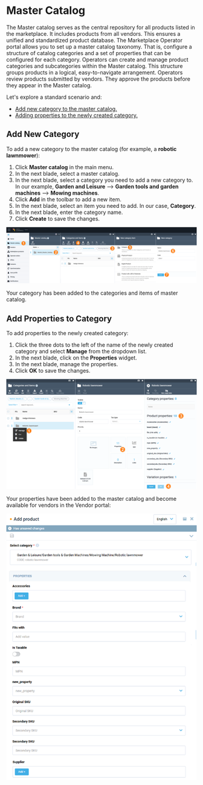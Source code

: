 # Master Catalog

The Master catalog serves as the central repository for all products listed in the marketplace. It includes products from all vendors. This ensures a unified and standardized product database. The Marketplace Operator portal allows you to set up a master catalog taxonomy. That is, configure a structure of catalog categories and a set of properties that can be configured for each category. Operators can create and manage product categories and subcategories within the Master catalog. This structure groups products in a logical, easy-to-navigate arrangement. Operators review products submitted by vendors. They approve the products before they appear in the Master catalog.

Let's explore a standard scenario and:

* [Add new category to the master catalog.](master-catalog.md#add-new-category)
* [Adding properties to the newly created category.](master-catalog.md#add-new-category)

## Add New Category

To add a new category to the master catalog (for example, a **robotic lawnmower**):

1. Click **Master catalog** in the main menu.
1. In the next blade, select a master catalog.
1. In the next blade, select a category you need to add a new category to. In our example, **Garden and Leisure** --> **Garden tools and garden machines** --> **Mowing machines**. 
1. Click **Add** in the toolbar to add a new item.
1. In the next blade, select an item you need to add. In our case, **Category**.
1. In the next blade, enter the category name.
1. Click **Create** to save the changes.

![Add new category](media/master-catalog-create-category.png)

Your category has been added to the categories and items of master catalog.

## Add Properties to Category

To add properties to the newly created category:

1. Click the three dots to the left of the name of the newly created category and select **Manage** from the dropdown list.
1. In the next blade, click on the **Properties** widget.
1. In the next blade, manage the properties. 
1. Click **OK** to save the changes.

![Add properties](media/add-properties.png)

Your properties have been added to the master catalog and become available for vendors in the Vendor portal:

![Properties for vendors](media/properties-available-for-vendors.png)
